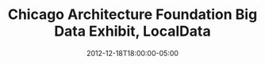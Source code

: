 ---
layout: event
categories: 
  - events
title: Chicago Architecture Foundation Big Data Exhibit, LocalData
date: 2012-12-18T18:00:00-05:00
event_id: 38
sponsor: None
---